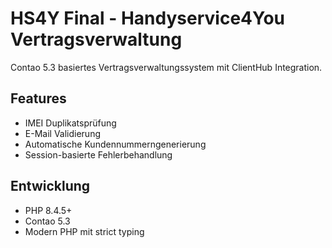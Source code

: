 # HS4Y Final - Handyservice4You Vertragsverwaltung

Contao 5.3 basiertes Vertragsverwaltungssystem mit ClientHub Integration.

## Features
- IMEI Duplikatsprüfung
- E-Mail Validierung
- Automatische Kundennummerngenerierung
- Session-basierte Fehlerbehandlung

## Entwicklung
- PHP 8.4.5+
- Contao 5.3
- Modern PHP mit strict typing